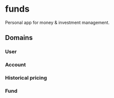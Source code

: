 # funds
Personal app for money &amp; investment management.

## Domains

### User

### Account

### Historical pricing

### Fund
